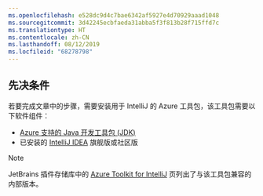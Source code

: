 ```yaml
---
ms.openlocfilehash: e528dc9d4c7bae6342af5927e4d70929aaad1048
ms.sourcegitcommit: 3d42245ecbfaeda31abba5f3f813b28f715ffd7c
ms.translationtype: HT
ms.contentlocale: zh-CN
ms.lasthandoff: 08/12/2019
ms.locfileid: "68278798"
---
```


## <a name="prerequisites"></a>先决条件

若要完成文章中的步骤，需要安装用于 IntelliJ 的 Azure 工具包，该工具包需要以下软件组件：

* [Azure 支持的 Java 开发工具包 (JDK)](https://aka.ms/azure-jdks)
* 已安装的 [IntelliJ IDEA](https://www.jetbrains.com/idea/download/) 旗舰版或社区版

> [!NOTE]
> 
> JetBrains 插件存储库中的 [Azure Toolkit for IntelliJ](https://plugins.jetbrains.com/plugin/8053) 页列出了与该工具包兼容的内部版本。
> 

<!--
> [!IMPORTANT]
> 
> If you are using the Azure Toolkit for IntelliJ on Windows, the toolkit requires installing the Azure SDK 2.9.6 or later in order to use the Azure emulator. You have two options for installing the Azure SDK:
> 
> * You can download and install the Azure SDK by using the [Web Platform Installer (WebPI)](http://go.microsoft.com/fwlink/?LinkID=252838).
> * If you do not have the Azure SDK installed when you create your first Azure deployment project, you will be prompted to automatically download install the requisite version of the Azure SDK.
> 
> Note that the Azure SDK is only required on Windows.
> 
-->
